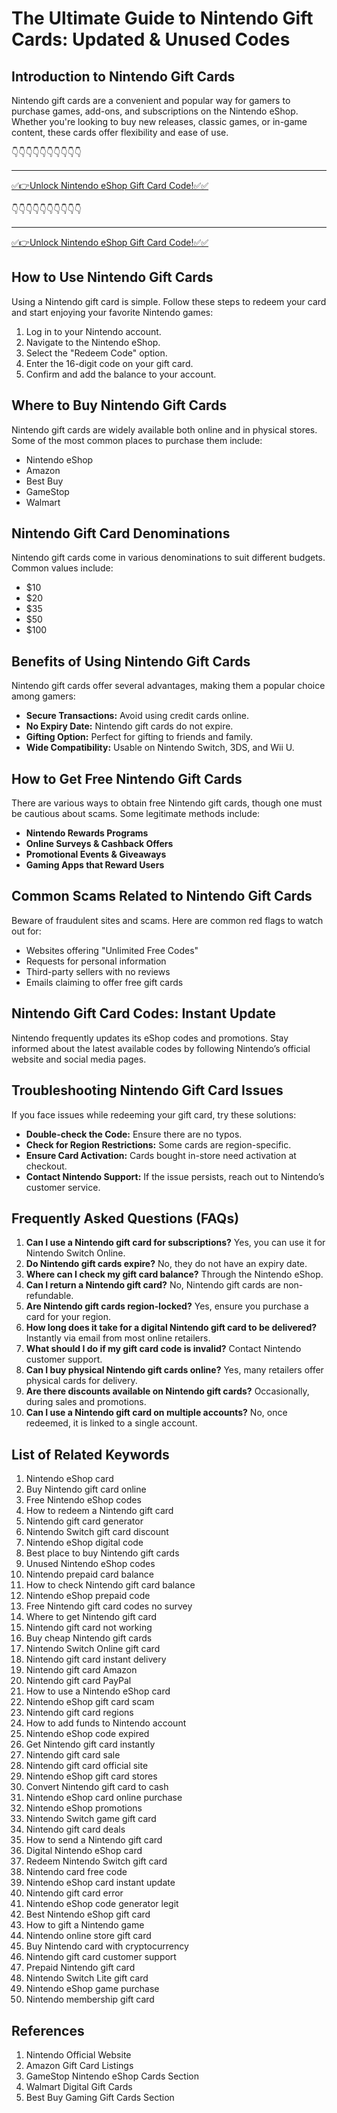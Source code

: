 # The Ultimate Guide to Nintendo Gift Cards: Updated & Unused Codes

## Introduction to Nintendo Gift Cards
Nintendo gift cards are a convenient and popular way for gamers to purchase games, add-ons, and subscriptions on the Nintendo eShop. Whether you're looking to buy new releases, classic games, or in-game content, these cards offer flexibility and ease of use.

👇👇👇👇👇👇👇👇👇👇

---

[✅👉Unlock  Nintendo eShop Gift Card Code!✅✅ ](https://therewardgate.com/free-nintendo-eShop/)


👇👇👇👇👇👇👇👇👇👇

---

[✅👉Unlock  Nintendo eShop Gift Card Code!✅✅ ](https://therewardgate.com/free-nintendo-eShop/)


## How to Use Nintendo Gift Cards
Using a Nintendo gift card is simple. Follow these steps to redeem your card and start enjoying your favorite Nintendo games:

1. Log in to your Nintendo account.
2. Navigate to the Nintendo eShop.
3. Select the "Redeem Code" option.
4. Enter the 16-digit code on your gift card.
5. Confirm and add the balance to your account.

## Where to Buy Nintendo Gift Cards
Nintendo gift cards are widely available both online and in physical stores. Some of the most common places to purchase them include:

- Nintendo eShop
- Amazon
- Best Buy
- GameStop
- Walmart

## Nintendo Gift Card Denominations
Nintendo gift cards come in various denominations to suit different budgets. Common values include:

- $10
- $20
- $35
- $50
- $100

## Benefits of Using Nintendo Gift Cards
Nintendo gift cards offer several advantages, making them a popular choice among gamers:

- **Secure Transactions:** Avoid using credit cards online.
- **No Expiry Date:** Nintendo gift cards do not expire.
- **Gifting Option:** Perfect for gifting to friends and family.
- **Wide Compatibility:** Usable on Nintendo Switch, 3DS, and Wii U.

## How to Get Free Nintendo Gift Cards
There are various ways to obtain free Nintendo gift cards, though one must be cautious about scams. Some legitimate methods include:

- **Nintendo Rewards Programs**
- **Online Surveys & Cashback Offers**
- **Promotional Events & Giveaways**
- **Gaming Apps that Reward Users**

## Common Scams Related to Nintendo Gift Cards
Beware of fraudulent sites and scams. Here are common red flags to watch out for:

- Websites offering "Unlimited Free Codes"
- Requests for personal information
- Third-party sellers with no reviews
- Emails claiming to offer free gift cards

## Nintendo Gift Card Codes: Instant Update
Nintendo frequently updates its eShop codes and promotions. Stay informed about the latest available codes by following Nintendo’s official website and social media pages.

## Troubleshooting Nintendo Gift Card Issues
If you face issues while redeeming your gift card, try these solutions:

- **Double-check the Code:** Ensure there are no typos.
- **Check for Region Restrictions:** Some cards are region-specific.
- **Ensure Card Activation:** Cards bought in-store need activation at checkout.
- **Contact Nintendo Support:** If the issue persists, reach out to Nintendo’s customer service.

## Frequently Asked Questions (FAQs)

1. **Can I use a Nintendo gift card for subscriptions?**
   Yes, you can use it for Nintendo Switch Online.
2. **Do Nintendo gift cards expire?**
   No, they do not have an expiry date.
3. **Where can I check my gift card balance?**
   Through the Nintendo eShop.
4. **Can I return a Nintendo gift card?**
   No, Nintendo gift cards are non-refundable.
5. **Are Nintendo gift cards region-locked?**
   Yes, ensure you purchase a card for your region.
6. **How long does it take for a digital Nintendo gift card to be delivered?**
   Instantly via email from most online retailers.
7. **What should I do if my gift card code is invalid?**
   Contact Nintendo customer support.
8. **Can I buy physical Nintendo gift cards online?**
   Yes, many retailers offer physical cards for delivery.
9. **Are there discounts available on Nintendo gift cards?**
   Occasionally, during sales and promotions.
10. **Can I use a Nintendo gift card on multiple accounts?**
   No, once redeemed, it is linked to a single account.

## List of Related Keywords

1. Nintendo eShop card
2. Buy Nintendo gift card online
3. Free Nintendo eShop codes
4. How to redeem a Nintendo gift card
5. Nintendo gift card generator
6. Nintendo Switch gift card discount
7. Nintendo eShop digital code
8. Best place to buy Nintendo gift cards
9. Unused Nintendo eShop codes
10. Nintendo prepaid card balance
11. How to check Nintendo gift card balance
12. Nintendo eShop prepaid code
13. Free Nintendo gift card codes no survey
14. Where to get Nintendo gift card
15. Nintendo gift card not working
16. Buy cheap Nintendo gift cards
17. Nintendo Switch Online gift card
18. Nintendo gift card instant delivery
19. Nintendo gift card Amazon
20. Nintendo gift card PayPal
21. How to use a Nintendo eShop card
22. Nintendo eShop gift card scam
23. Nintendo gift card regions
24. How to add funds to Nintendo account
25. Nintendo eShop code expired
26. Get Nintendo gift card instantly
27. Nintendo gift card sale
28. Nintendo gift card official site
29. Nintendo eShop gift card stores
30. Convert Nintendo gift card to cash
31. Nintendo eShop card online purchase
32. Nintendo eShop promotions
33. Nintendo Switch game gift card
34. Nintendo gift card deals
35. How to send a Nintendo gift card
36. Digital Nintendo eShop card
37. Redeem Nintendo Switch gift card
38. Nintendo card free code
39. Nintendo eShop card instant update
40. Nintendo gift card error
41. Nintendo eShop code generator legit
42. Best Nintendo eShop gift card
43. How to gift a Nintendo game
44. Nintendo online store gift card
45. Buy Nintendo card with cryptocurrency
46. Nintendo gift card customer support
47. Prepaid Nintendo gift card
48. Nintendo Switch Lite gift card
49. Nintendo eShop game purchase
50. Nintendo membership gift card

## References

1. Nintendo Official Website
2. Amazon Gift Card Listings
3. GameStop Nintendo eShop Cards Section
4. Walmart Digital Gift Cards
5. Best Buy Gaming Gift Cards Section


